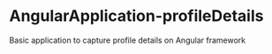 # AngularApplication-profileDetails
Basic application to capture profile details on Angular framework 
